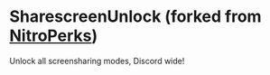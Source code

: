 # SharescreenUnlock (forked from [NitroPerks](https://github.com/respecting/NitroPerks))
 Unlock all screensharing modes, Discord wide!
